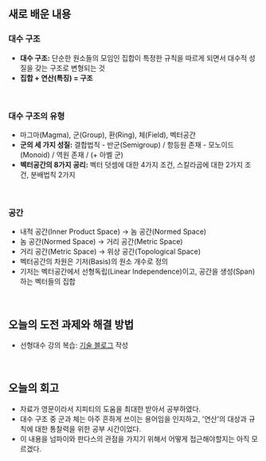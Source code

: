 ## 새로 배운 내용
### 대수 구조
- **대수 구조:** 단순한 원소들의 모임인 집합이 특정한 규칙을 따르게 되면서 대수적 성질을 갖는 구조로 변형되는 것
- **집합 + 연산(특징) = 구조**
<br>

### 대수 구조의 유형
- 마그마(Magma), 군(Group), 환(Ring), 체(Field), 벡터공간
- **군의 세 가지 성질:** 결합법칙 - 반군(Semigroup) / 항등원 존재 - 모노이드(Monoid) / 역원 존재 / (+ 아벨 군)
- **벡터공간의 8가지 공리:** 벡터 덧셈에 대한 4가지 조건, 스칼라곱에 대한 2가지 조건, 분배법칙 2가지
<br>

### 공간
- 내적 공간(Inner Product Space) → 놈 공간(Normed Space)
- 놈 공간(Normed Space) → 거리 공간(Metric Space)
- 거리 공간(Metric Space) → 위상 공간(Topological Space)
- 벡터공간의 차원은 기저(Basis)의 원소 개수로 정의
- 기저는 벡터공간에서 선형독립(Linear Independence)이고, 공간을 생성(Span)하는 벡터들의 집합
<br>

## 오늘의 도전 과제와 해결 방법
- 선형대수 강의 복습: [기술 블로그](https://suin2history.tistory.com/entry/%EB%8C%80%EC%88%98-%EA%B5%AC%EC%A1%B0%EC%99%80-%EC%84%A0%ED%98%95%EB%8C%80%EC%88%98) 작성
<br>

## 오늘의 회고
- 자료가 영문이라서 지피티의 도움을 최대한 받아서 공부하였다.
- 대수 구조 중 군과 체는 아주 흔하게 쓰이는 용어임을 인지하고, '연산'의 대상과 규칙에 대한 통찰력을 위한 공부 시간이었다.
- 이 내용을 넘파이와 판다스의 관점을 가지기 위해서 어떻게 접근해야할지는 아직 모르겠다.
